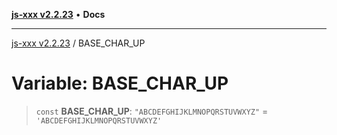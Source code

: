 [**js-xxx v2.2.23**](../README.md) • **Docs**

***

[js-xxx v2.2.23](../README.md) / BASE\_CHAR\_UP

# Variable: BASE\_CHAR\_UP

> `const` **BASE\_CHAR\_UP**: `"ABCDEFGHIJKLMNOPQRSTUVWXYZ"` = `'ABCDEFGHIJKLMNOPQRSTUVWXYZ'`
